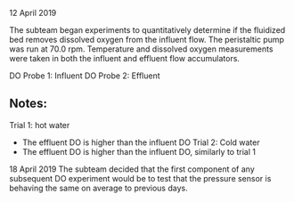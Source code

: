 12 April 2019

The subteam began experiments to quantitatively determine if the fluidized bed removes dissolved oxygen from the influent flow. The peristaltic pump was run at 70.0 rpm. Temperature and dissolved oxygen measurements were taken in both the influent and effluent flow accumulators.

DO Probe 1: Influent
DO Probe 2: Effluent

## Notes:
Trial 1: hot water
- The effluent DO is higher than the influent DO
Trial 2: Cold water
- The effluent DO is higher than the influent DO, similarly to trial 1

18 April 2019
 The subteam decided that the first component of any subsequent DO experiment would be to test that the pressure sensor is behaving the same on average to previous days.
